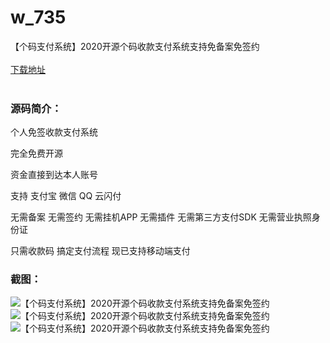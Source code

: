 # w_735
【个码支付系统】2020开源个码收款支付系统支持免备案免签约
<br/></br>
[下载地址](https://www.uuid2.com/735.html "下载地址")
<br/></br>
<h3>源码简介：</h3>
<p>个人免签收款支付系统<p>
<p>完全免费开源<p>
<p>资金直接到达本人账号<p>
<p>支持 支付宝 微信 QQ 云闪付<p>
<p>无需备案 无需签约 无需挂机APP 无需插件 无需第三方支付SDK 无需营业执照身份证<p>
<p>只需收款码 搞定支付流程 现已支持移动端支付<p>
<p>   <p>
<h3>截图：</h3>
<img src="https://www.uuid2.com/wp-content/uploads/img/202105/6850d0f989.jpg" alt="【个码支付系统】2020开源个码收款支付系统支持免备案免签约"><img src="https://www.uuid2.com/wp-content/uploads/img/202105/3e4ff85180.jpg" alt="【个码支付系统】2020开源个码收款支付系统支持免备案免签约"><img src="https://www.uuid2.com/wp-content/uploads/img/202105/418d3f0882.jpg" alt="【个码支付系统】2020开源个码收款支付系统支持免备案免签约">
